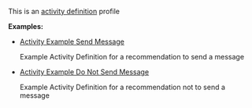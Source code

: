 This is an [activity definition](profiles.html#activity-profiles) profile

**Examples:**

*  [Activity Example Send Message](ActivityDefinition-activity-example-sendmessage-ad.html)

    Example Activity Definition for a recommendation to send a message

*   [Activity Example Do Not Send Message](ActivityDefinition-activity-example-donotsendmessage-ad.html)

    Example Activity Definition for a recommendation not to send a message